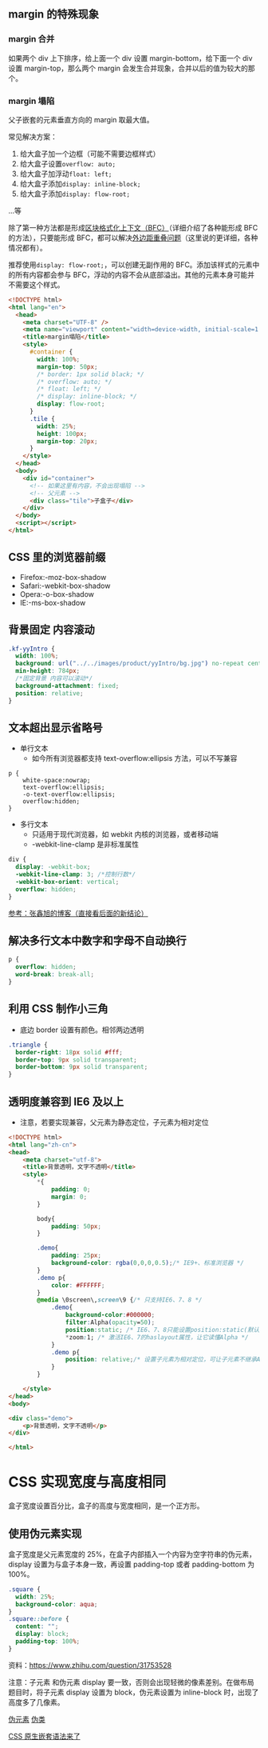 ## margin 的特殊现象

### margin 合并

如果两个 div 上下排序，给上面一个 div 设置 margin-bottom，给下面一个 div 设置 margin-top，那么两个 margin 会发生合并现象，合并以后的值为较大的那个。

### margin 塌陷

父子嵌套的元素垂直方向的 margin 取最大值。

常见解决方案：

1. 给大盒子加一个边框（可能不需要边框样式）
2. 给大盒子设置`overflow: auto;`
3. 给大盒子加浮动`float: left;`
4. 给大盒子添加`display: inline-block;`
5. 给大盒子添加`display: flow-root;`

...等

除了第一种方法都是形成[区块格式化上下文（BFC）](https://developer.mozilla.org/zh-CN/docs/Web/CSS/CSS_display/Block_formatting_context)（详细介绍了各种能形成 BFC 的方法），只要能形成 BFC，都可以解决[外边距重叠问题](https://developer.mozilla.org/zh-CN/docs/Web/CSS/CSS_box_model/Mastering_margin_collapsing)（这里说的更详细，各种情况都有）。

推荐使用`display: flow-root;`，可以创建无副作用的 BFC。添加该样式的元素中的所有内容都会参与 BFC，浮动的内容不会从底部溢出。其他的元素本身可能并不需要这个样式。

```html
<!DOCTYPE html>
<html lang="en">
  <head>
    <meta charset="UTF-8" />
    <meta name="viewport" content="width=device-width, initial-scale=1.0" />
    <title>margin塌陷</title>
    <style>
      #container {
        width: 100%;
        margin-top: 50px;
        /* border: 1px solid black; */
        /* overflow: auto; */
        /* float: left; */
        /* display: inline-block; */
        display: flow-root;
      }
      .tile {
        width: 25%;
        height: 100px;
        margin-top: 20px;
      }
    </style>
  </head>
  <body>
    <div id="container">
      <!-- 如果这里有内容，不会出现塌陷 -->
      <!-- 父元素 -->
      <div class="tile">子盒子</div>
    </div>
  </body>
  <script></script>
</html>
```

## CSS 里的浏览器前缀

- Firefox:-moz-box-shadow
- Safari:-webkit-box-shadow
- Opera:-o-box-shadow
- IE:-ms-box-shadow

## 背景固定 内容滚动

```css
.kf-yyIntro {
  width: 100%;
  background: url("../../images/product/yyIntro/bg.jpg") no-repeat center top;
  min-height: 784px;
  /*固定背景 内容可以滚动*/
  background-attachment: fixed;
  position: relative;
}
```

## 文本超出显示省略号

- 单行文本
  - 如今所有浏览器都支持 text-overflow:ellipsis 方法，可以不写兼容

```
p {
    white-space:nowrap;
    text-overflow:ellipsis;
    -o-text-overflow:ellipsis;
    overflow:hidden;
}
```

- 多行文本
  - 只适用于现代浏览器，如 webkit 内核的浏览器，或者移动端
  - -webkit-line-clamp 是非标准属性

```css
div {
  display: -webkit-box;
  -webkit-line-clamp: 3; /*控制行数*/
  -webkit-box-orient: vertical;
  overflow: hidden;
}
```

[参考：张鑫旭的博客（直接看后面的新结论）](http://www.zhangxinxu.com/wordpress/2009/09/%E5%85%B3%E4%BA%8E%E6%96%87%E5%AD%97%E5%86%85%E5%AE%B9%E6%BA%A2%E5%87%BA%E7%94%A8%E7%82%B9%E7%82%B9%E7%82%B9-%E7%9C%81%E7%95%A5%E5%8F%B7%E8%A1%A8%E7%A4%BA/)

## 解决多行文本中数字和字母不自动换行

```css
p {
  overflow: hidden;
  word-break: break-all;
}
```

## 利用 CSS 制作小三角

- 底边 border 设置有颜色。相邻两边透明

```css
.triangle {
  border-right: 18px solid #fff;
  border-top: 9px solid transparent;
  border-bottom: 9px solid transparent;
}
```

## 透明度兼容到 IE6 及以上

- 注意，若要实现兼容，父元素为静态定位，子元素为相对定位

```html
<!DOCTYPE html>
<html lang="zh-cn">
<head>
    <meta charset="utf-8">
    <title>背景透明，文字不透明</title>
    <style>
        *{
            padding: 0;
            margin: 0;
        }

        body{
            padding: 50px;
        }

        .demo{
            padding: 25px;
            background-color: rgba(0,0,0,0.5);/* IE9+、标准浏览器 */
        }
        .demo p{
            color: #FFFFFF;
        }
        @media \0screen\,screen\9 {/* 只支持IE6、7、8 */
            .demo{
                background-color:#000000;
                filter:Alpha(opacity=50);
                position:static; /* IE6、7、8只能设置position:static(默认属性) ，否则会导致子元素继承Alpha值 */
                *zoom:1; /* 激活IE6、7的haslayout属性，让它读懂Alpha */
            }
            .demo p{
                position: relative;/* 设置子元素为相对定位，可让子元素不继承Alpha值 */
            }
        }

    </style>
</head>
<body>

<div class="demo">
    <p>背景透明，文字不透明</p>
</div>

</html>
```

# CSS 实现宽度与高度相同

盒子宽度设置百分比，盒子的高度与宽度相同，是一个正方形。

## 使用伪元素实现

盒子宽度是父元素宽度的 25%，在盒子内部插入一个内容为空字符串的伪元素，display 设置为与盒子本身一致，再设置 padding-top 或者 padding-bottom 为 100%。

```css
.square {
  width: 25%;
  background-color: aqua;
}
.square::before {
  content: "";
  display: block;
  padding-top: 100%;
}
```

资料：https://www.zhihu.com/question/31753528

注意：子元素 和伪元素 display 要一致，否则会出现轻微的像素差别。在做布局题目时，将子元素 display 设置为 block，伪元素设置为 inline-block 时，出现了高度多了几像素。

[伪元素](https://developer.mozilla.org/zh-CN/docs/Web/CSS/Pseudo-elements)
[伪类](https://developer.mozilla.org/zh-CN/docs/Web/CSS/Pseudo-classes)

[CSS 原生嵌套语法来了](https://zhuanlan.zhihu.com/p/603168988)
